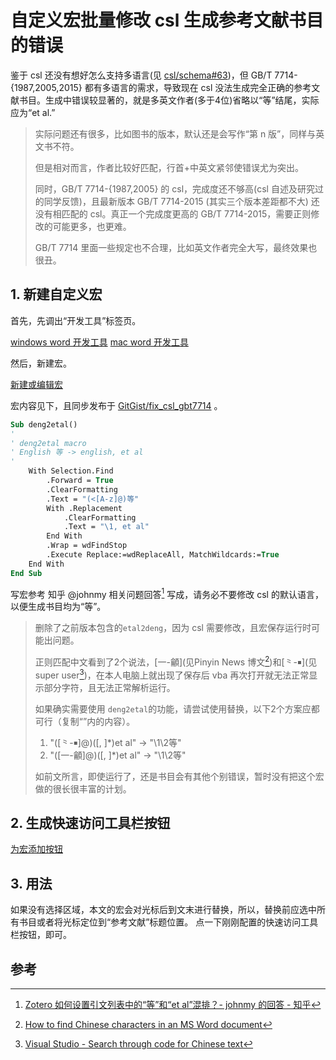 # 自定义宏批量修改 csl 生成参考文献书目的错误

鉴于 csl 还没有想好怎么支持多语言(见 [csl/schema#63](https://github.com/citation-style-language/schema/issues/63))，但 GB/T 7714-{1987,2005,2015} 都有多语言的需求，导致现在 csl 没法生成完全正确的参考文献书目。生成中错误较显著的，就是多英文作者(多于4位)省略以“等”结尾，实际应为“et al.”

> 实际问题还有很多，比如图书的版本，默认还是会写作“第 n 版”，同样与英文书不符。
>
> 但是相对而言，作者比较好匹配，行首+中英文紧邻使错误尤为突出。
>
> 同时，GB/T 7714-{1987,2005} 的 csl，完成度还不够高(csl 自述及研究过的同学反馈)，且最新版本 GB/T 7714-2015 (其实三个版本差距都不大) 还没有相匹配的 csl。真正一个完成度更高的 GB/T 7714-2015，需要正则修改的可能更多，也更难。
>
> GB/T 7714 里面一些规定也不合理，比如英文作者完全大写，最终效果也很丑。

## 1. 新建自定义宏

首先，先调出“开发工具”标签页。

[windows word 开发工具](https://support.office.com/zh-cn/article/%E6%98%BE%E7%A4%BA-%E5%BC%80%E5%8F%91%E5%B7%A5%E5%85%B7-%E9%80%89%E9%A1%B9%E5%8D%A1-e1192344-5e56-4d45-931b-e5fd9bea2d45)
[mac word 开发工具](https://support.office.com/zh-cn/article/%E5%9C%A8-word-2016-for-mac-%E4%B8%AD%E6%98%BE%E7%A4%BA-%E5%BC%80%E5%8F%91%E5%B7%A5%E5%85%B7-%E9%80%89%E9%A1%B9%E5%8D%A1-0c0778a2-fa91-4b75-9164-0685ae00e9b4)

然后，新建宏。

[新建或编辑宏](https://support.office.com/zh-cn/article/%E5%88%9B%E5%BB%BA%E6%88%96%E8%BF%90%E8%A1%8C%E5%AE%8F-c6b99036-905c-49a6-818a-dfb98b7c3c9c)

宏内容见下，且同步发布于 [GitGist/fix_csl_gbt7714](https://gist.github.com/specter119/ea9440c8573aa0df266ea87745226d37) 。

```vb
Sub deng2etal()
'
' deng2etal macro
' English 等 -> english, et al
'
    With Selection.Find
        .Forward = True
        .ClearFormatting
        .Text = "(<[A-z]@)等"
        With .Replacement
            .ClearFormatting
            .Text = "\1, et al"
        End With
        .Wrap = wdFindStop
        .Execute Replace:=wdReplaceAll, MatchWildcards:=True
    End With
End Sub
```

写宏参考 知乎 @johnmy 相关问题回答[^johnmy] 写成，请务必不要修改 csl 的默认语言，以便生成书目均为“等”。

> 删除了之前版本包含的`etal2deng`，因为 csl 需要修改，且宏保存运行时可能出问题。
>
> 正则匹配中文看到了2个说法，[一-龥](见Pinyin News 博文[^pinyin.info])和[⺀-￭](见super user[^super_user])，在本人电脑上就出现了保存后 vba 再次打开就无法正常显示部分字符，且无法正常解析运行。
>
> 如果确实需要使用 `deng2etal`的功能，请尝试使用替换，以下2个方案应都可行（复制“”内的内容）。
>
> 1. "([⺀-￭]@)([, ]*)et al" -> "\1\2等"
> 1. "([一-龥]@)([, ]*)et al" -> "\1\2等"
>
> 如前文所言，即使运行了，还是书目会有其他个别错误，暂时没有把这个宏做的很长很丰富的计划。

## 2. 生成快速访问工具栏按钮

[为宏添加按钮](https://support.office.com/zh-cn/article/%E5%B0%86%E5%AE%8F%E5%88%86%E9%85%8D%E7%BB%99%E6%8C%89%E9%92%AE-728c83ec-61d0-40bd-b6ba-927f84eb5d2c#OfficeVersion=macOS)

## 3. 用法

如果没有选择区域，本文的宏会对光标后到文末进行替换，所以，替换前应选中所有书目或者将光标定位到“参考文献”标题位置。
点一下刚刚配置的快速访问工具栏按钮，即可。

## 参考

[^johnmy]: [Zotero 如何设置引文列表中的“等”和“et al”混排？- johnmy 的回答 - 知乎](https://www.zhihu.com/question/39156067/answer/145700137)
[^pinyin.info]: [How to find Chinese characters in an MS Word document](http://pinyin.info/news/2016/how-to-find-chinese-characters-in-an-ms-word-document/)
[^super_user]: [Visual Studio - Search through code for Chinese text](https://superuser.com/questions/983441/visual-studio-search-through-code-for-chinese-text)
